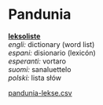 # Pandunia

**[leksoliste](https://ibnteo.github.io/pandunia/)**  
_engli:_ dictionary (word list)  
_espani:_ disionario (lexicón)  
_esperanti:_ vortaro  
_suomi:_ sanaluettelo  
_polski:_ lista słów  

[pandunia-lekse.csv](https://github.com/barumau/pandunia/blob/master/pandunia-lekse.csv)
